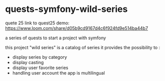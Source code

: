 # quests-symfony-wild-series

quete 25 link to quest25 demo:
https://www.loom.com/share/d05b9cd9167d4c6f924fd9e514ba44b7

a series of quests to start a project with symfony

this project "wild series" is a catalog of series
it provides the possibility to :
- display series by category
- display casting
- display user favorite series
- handling user account
the app is multilingual



